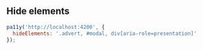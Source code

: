 ## Hide elements

```javascript
pa11y('http://localhost:4200', {
  hideElements: '.advert, #modal, div[aria-role=presentation]'
});
```